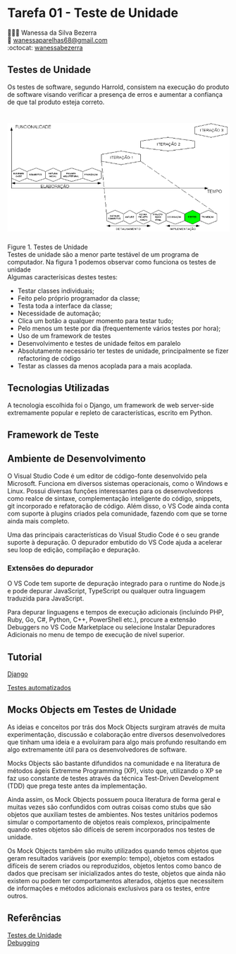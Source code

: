 # Tarefa 01 - Teste de Unidade

👩🏻‍💻 Wanessa da Silva Bezerra  
:email: wanessaparelhas68@gmail.com  
:octocat:  [wanessabezerra](https://github.com/wanessabezerra)  

## Testes de Unidade  

Os testes de software, segundo Harrold, consistem na execução do produto de
software visando verificar a presença de erros e
aumentar a confiança de que tal produto esteja correto.  

<h1 align="center"><img src="softwaretesting/20222/tarefas/wanessabezerra/testes.gif"/></h1>  

Figure 1. Testes de Unidade  
Testes de unidade são a menor parte testável de um programa de computador. Na figura 1 podemos observar como funciona os testes de unidade  
Algumas caracterísicas destes testes:  

* Testar classes individuais;  
* Feito pelo próprio programador da classe;  
* Testa toda a interface da classe;  
* Necessidade de automação;  
* Clica um botão a qualquer momento para testar tudo;  
* Pelo menos um teste por dia (frequentemente vários testes por hora);
* Uso de um framework de testes  
* Desenvolvimento e testes de unidade feitos em paralelo
* Absolutamente necessário ter testes de unidade, principalmente se fizer refactoring de código
* Testar as classes da menos acoplada para a mais acoplada.

## Tecnologias Utilizadas

A tecnologia escolhida foi o Django, um framework de web server-side extremamente popular e repleto de características, escrito em Python.

## Framework de Teste

## Ambiente de Desenvolvimento  

O Visual Studio Code é um editor de código-fonte desenvolvido pela Microsoft. Funciona em diversos sistemas operacionais, como o Windows e Linux. Possui diversas funções interessantes para os desenvolvedores como realce de sintaxe, complementação inteligente do código, snippets, git incorporado e refatoração de código. Além disso, o VS Code ainda conta com suporte à plugins criados pela comunidade, fazendo com que se torne ainda mais completo.  

Uma das principais características do Visual Studio Code é o seu grande suporte à depuração. O depurador embutido do VS Code ajuda a acelerar seu loop de edição, compilação e depuração.  

### Extensões do depurador

O VS Code tem suporte de depuração integrado para o runtime do Node.js e pode depurar JavaScript, TypeScript ou qualquer outra linguagem traduzida para JavaScript.  

Para depurar linguagens e tempos de execução adicionais (incluindo PHP, Ruby, Go, C#, Python, C++, PowerShell etc.), procure a extensão Debuggers no VS Code Marketplace ou selecione Instalar Depuradores Adicionais no menu de tempo de execução de nível superior.  

## Tutorial

[Django](https://medium.com/djangotube/django-rest-api-curd-example-61c3a29b22ed)  

[Testes automatizados](https://www.youtube.com/watch?v=B-zcHhcTtH4)

## Mocks Objects em Testes de Unidade

As ideias e conceitos por trás dos Mock Objects surgiram através de muita experimentação, discussão e colaboração entre diversos desenvolvedores que tinham uma ideia e a evoluíram para algo mais profundo resultando em algo extremamente útil para os desenvolvedores de software.  

Mocks Objects são bastante difundidos na comunidade e na literatura de métodos ágeis Extremme Programming (XP), visto que, utilizando o XP se faz uso constante de testes através da técnica Test-Driven Development (TDD) que prega teste antes da implementação.

Ainda assim, os Mock Objects possuem pouca literatura de forma geral e muitas vezes são confundidos com outras coisas como stubs que são objetos que auxiliam testes de ambientes.
Nos testes unitários podemos simular o comportamento de objetos reais complexos, principalmente quando estes objetos são difíceis de serem incorporados nos testes de unidade.  

Os Mock Objects também são muito utilizados quando temos objetos que geram resultados variáveis (por exemplo: tempo), objetos com estados difíceis de serem criados ou reproduzidos, objetos lentos como banco de dados que precisam ser inicializados antes do teste, objetos que ainda não existem ou podem ter comportamentos alterados, objetos que necessitem de informações e métodos adicionais exclusivos para os testes, entre outros.

## Referências  

[Testes de Unidade](http://www.dsc.ufcg.edu.br/~jacques/cursos/apoo/html/impl/impl3.htm)  
[Debugging](https://code.visualstudio.com/docs/editor/debugging)
